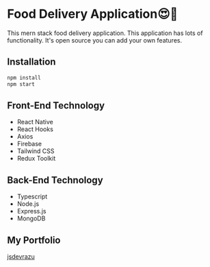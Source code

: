 # Food Delivery Application😍🎂

This mern stack food delivery application. This application has lots of functionality. It's open source you can add your own features. 

## Installation

```bash
npm install
npm start
```

## Front-End Technology

* React Native
* React Hooks
* Axios
* Firebase
* Tailwind CSS
* Redux Toolkit

## Back-End Technology

* Typescript
* Node.js
* Express.js
* MongoDB

## My Portfolio
[jsdevrazu]("https://jsdevrazu.vercel.app")
